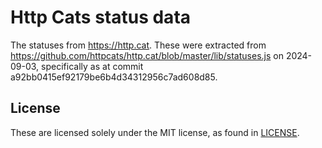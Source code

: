 # Http Cats status data

The statuses from <https://http.cat>.
These were extracted from <https://github.com/httpcats/http.cat/blob/master/lib/statuses.js> on 2024-09-03, specifically as at commit a92bb0415ef92179be6b4d34312956c7ad608d85.

## License

These are licensed solely under the MIT license, as found in [LICENSE](./LICENSE).
